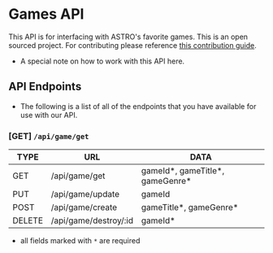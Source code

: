 # Games API

This API is for interfacing with ASTRO's favorite games. This is an open sourced project. For contributing please reference [this contribution guide](www.github.com/astro11).

* A special note on how to work with this API here.

## API Endpoints

* The following is a list of all of the endpoints that you have available for use with our API.

### [GET] `/api/game/get`

| TYPE          | URL                   | DATA                                  |
| ------------- | --------------------- | -----------------------------------|
| GET           | /api/game/get         | gameId*, gameTitle*, gameGenre*    |
| PUT           | /api/game/update      | gameId                             |
| POST          | /api/game/create      | gameTitle*, gameGenre*             |
| DELETE        | /api/game/destroy/:id | gameId*                            |


* all fields marked with `*` are required
